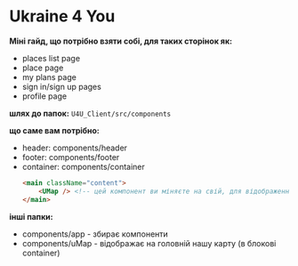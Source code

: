 <h1>Ukraine 4 You</h1>

**Міні гайд, що потрібно взяти собі, для таких сторінок як:**
* places list page
* place page
* my plans page
* sign in/sign up pages
* profile page

**шлях до папок:**
`U4U_Client/src/components`

**що саме вам потрібно:**
* header: components/header
* footer: components/footer
* container: components/container
  ```html
  <main className="content">
      <UMap /> <!-- цей компонент ви міняєте на свій, для відображення в контейнері вашої сторінки -->
  </main>
  ```

**інші папки:**
* components/app - збирає компоненти
* components/uMap - відображає на головній нашу карту (в блокові container)
